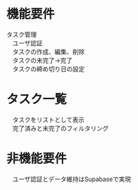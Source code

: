 # 機能要件  
タスク管理  
　ユーザ認証  
　タスクの作成、編集、削除  
　タスクの未完了→完了  
　タスクの締め切り日の設定  
# タスク一覧  
　タスクをリストとして表示  
　完了済みと未完了のフィルタリング  

# 非機能要件
　ユーザ認証とデータ維持はSupabaseで実現
